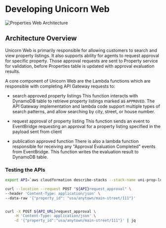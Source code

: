 # Developing Unicorn Web

![Properties Web Architecture](https://static.us-east-1.prod.workshops.aws/public/ba5300cf-a325-4124-83bf-5789cc30b8ff/static/images/architecture-properties-web.png)

## Architecture Overview

Unicorn Web is primarily responsible for allowing customers to search and view property listings. It also supports ability for agents to request approval for specific property. Those approval requests are sent to Property service for validation, before Properties table is updated with approval evaluation results.

A core component of Unicorn Web are the Lambda functions which are responsible with completing API Gateway requests to:

- search approved property listings
This function interacts with DynamoDB table to retrieve property listings marked as `APPROVED`. The API Gateway implementation and lambda code support multiple types of search patterns, and allow searching by city, street, or house number.

- request approval of property listing
This function sends an event to EventBridge requesting an approval for a property listing specified in the payload sent from client

- publication approved function
There is also a lambda function responsible for receiving any "Approval Evaluation Completed" events from EventBridge. This function writes the evaluation result to DynamoDB table.

### Testing the APIs

```bash
export API=`aws cloudformation describe-stacks --stack-name uni-prop-local-web --query "Stacks[0].Outputs[?OutputKey=='ApiUrl'].OutputValue" --output text`

curl --location --request POST "${API}request_approval" \
--header 'Content-Type: application/json' \
--data-raw '{"property_id": "usa/anytown/main-street/111"}'


curl -X POST ${API_URL}request_approval \
    -H 'Content-Type: application/json' \
    -d '{"property_id":"usa/anytown/main-street/111"}' | jq
```
